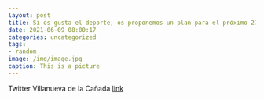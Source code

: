 ```yaml
---
layout: post
title: Si os gusta el deporte, os proponemos un plan para el próximo 27 de junio en VillanuevaDeLaCañada: la carrera Summer Run. 🏃‍♀️🏃...
date: 2021-06-09 08:00:17
categories: uncategorized
tags:
- random
image: /img/image.jpg
caption: This is a picture
---
```

Twitter Villanueva de la Cañada [link](https://twitter.com/AytoVDLCanada/status/1402246844479119362)
